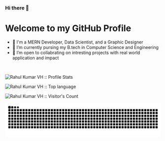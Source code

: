 ### Hi there 👋

# Welcome to my GitHub Profile

- 🔭 I'm a MERN Developer, Data Scientist, and a Graphic Designer
- 🌱 I’m currently pursing my B.tech in Computer Science and Engineering 
- 👯 I’m open to collabrating on intresting projects with real world application and impact
<br>

<p align="left"> <img src="https://github-readme-stats.vercel.app/api?username=rahulkumarvh&show_icons=true&theme=tokyonight" alt="Rahul Kumar VH :: Profile Stats" /></p>
<p align="left"> <img src="https://github-readme-stats.vercel.app/api/top-langs/?username=rahulkumarvh&theme=tokyonight&layout=compact" alt="Rahul Kumar VH :: Top language" /></p>
<p align="left"><img src="https://profile-counter.glitch.me/{rahulkumarvh}/count.svg" alt="Rahul Kumar VH :: Visitor's Count" /></p>

![𝙶𝚒𝚝𝚑𝚞𝚋 𝙲𝚘𝚗𝚝𝚛𝚒𝚋𝚞𝚝𝚒𝚘𝚗 𝙶𝚛𝚊𝚙𝚑](https://github.com/JayantGoel001/JayantGoel001/blob/main/github-contribution-grid-snake.svg)
